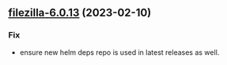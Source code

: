 

## [filezilla-6.0.13](https://github.com/truecharts/charts/compare/filezilla-6.0.12...filezilla-6.0.13) (2023-02-10)

### Fix

- ensure new helm deps repo is used in latest releases as well.
  
  